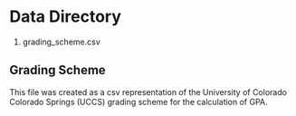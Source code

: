 # Data Directory

1. grading_scheme.csv

## Grading Scheme

This file was created as a csv representation of the University of Colorado Colorado Springs (UCCS) grading scheme for the calculation of GPA.
